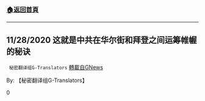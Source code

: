 ###  [:house:返回首頁](https://github.com/ourhimalayas/txt)
---

## 11/28/2020 这就是中共在华尔街和拜登之间运筹帷幄的秘诀
` 秘密翻译组G-Translators` [轉載自GNews](https://gnews.org/zh-hans/616868/)

By: 【秘密翻译组G-Translators】

0
